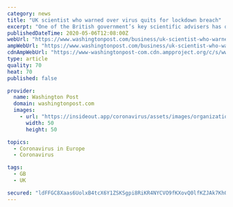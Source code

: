 ```yaml
---
category: news
title: "UK scientist who warned over virus quits for lockdown breach"
excerpt: "One of the British government’s key scientific advisers has quit after violating the terms of the U.K.’s coronavirus lockdown by receiving secret visits from his girlfriend"
publishedDateTime: 2020-05-06T12:08:00Z
webUrl: "https://www.washingtonpost.com/business/uk-scientist-who-warned-over-virus-quits-for-lockdown-breach/2020/05/06/e4958848-8f89-11ea-9322-a29e75effc93_story.html"
ampWebUrl: "https://www.washingtonpost.com/business/uk-scientist-who-warned-over-virus-quits-for-lockdown-breach/2020/05/06/e4958848-8f89-11ea-9322-a29e75effc93_story.html?outputType=amp"
cdnAmpWebUrl: "https://www-washingtonpost-com.cdn.ampproject.org/c/s/www.washingtonpost.com/business/uk-scientist-who-warned-over-virus-quits-for-lockdown-breach/2020/05/06/e4958848-8f89-11ea-9322-a29e75effc93_story.html?outputType=amp"
type: article
quality: 70
heat: 70
published: false

provider:
  name: Washington Post
  domain: washingtonpost.com
  images:
    - url: "https://insideout.app/coronavirus/assets/images/organizations/washingtonpost.com-50x50.jpg"
      width: 50
      height: 50

topics:
  - Coronavirus in Europe
  - Coronavirus

tags:
  - GB
  - UK

secured: "ldFFGC8Xaas6UolxB4tcX6Y1ZSKSgpi8RiKR4NYCVO9fKXovQ0lfKZJAk7KhQ+WrNXCopHMJuBDDnf/JcmEQ0j+5A7tmHENMlz0VMUizHLxOvCeOiJihtbNX+gaRUdv6VBh05SM5ODtmZDXzqHP4h9FbLiCwpQJVougdiWmHVqnCuv9FJOH+uzm8UZX07o4ggWFQ9l182FEs1DsRnww8XGYKo3qLNwDZBtRNjDEgMyzygD70kbj0u85s45TvdSihrHrT7JRyzjkv7Oh1yxaOD1KXzOcS5hWI2doCw04Vb3q34wH/mfI3diHMeaQC/AUp;2Cvf6zlIeFe2/5ftjYRE7w=="
---
```


